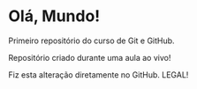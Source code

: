 # Olá, Mundo!
 Primeiro repositório do curso de Git e GitHub.

 Repositório criado durante uma aula ao vivo!
 
 Fiz esta alteração diretamente no GitHub. LEGAL!
